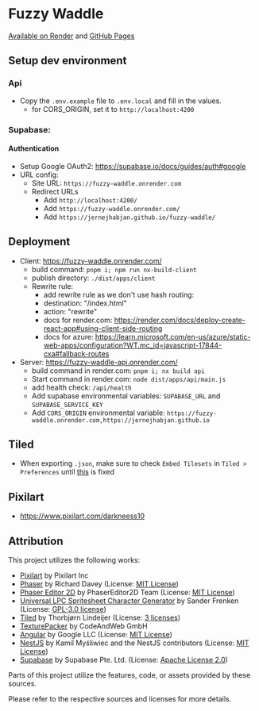 # Fuzzy Waddle

[Available on Render](https://fuzzy-waddle.onrender.com/)
and [GitHub Pages](https://jernejhabjan.github.io/fuzzy-waddle/)

## Setup dev environment

### Api

- Copy the `.env.example` file to `.env.local` and fill in the values.
  - for CORS_ORIGIN, set it to `http://localhost:4200`

### Supabase:

#### Authentication

- Setup Google OAuth2: https://supabase.io/docs/guides/auth#google
- URL config:
  - Site URL: `https://fuzzy-waddle.onrender.com`
  - Redirect URLs
    - Add `http://localhost:4200/`
    - Add `https://fuzzy-waddle.onrender.com/`
    - Add `https://jernejhabjan.github.io/fuzzy-waddle/`

## Deployment

- Client: https://fuzzy-waddle.onrender.com/
  - build command: `pnpm i; npm run nx-build-client`
  - publish directory: `./dist/apps/client`
  - Rewrite rule:
    - add rewrite rule as we don't use hash routing:
    - destination: "/index.html"
    - action: "rewrite"
    - docs for render.com: https://render.com/docs/deploy-create-react-app#using-client-side-routing
    - docs for
      azure: https://learn.microsoft.com/en-us/azure/static-web-apps/configuration?WT.mc_id=javascript-17844-cxa#fallback-routes
- Server: https://fuzzy-waddle-api.onrender.com/
  - build command in render.com: `pnpm i; nx build api`
  - Start command in render.com: `node dist/apps/api/main.js`
  - add health check: `/api/health`
  - Add supabase environmental variables: `SUPABASE_URL` and `SUPABASE_SERVICE_KEY`
  - Add `CORS_ORIGIN` environmental
    variable: `https://fuzzy-waddle.onrender.com,https://jernejhabjan.github.io`

## Tiled

- When exporting `.json`, make sure to check `Embed Tilesets` in `Tiled > Preferences`
  until [this](https://github.com/JernejHabjan/fuzzy-waddle/issues/60) is fixed

## Pixilart

- https://www.pixilart.com/darkneess10

## Attribution

This project utilizes the following works:

- [Pixilart](https://www.pixilart.com/) by Pixilart Inc
- [Phaser](https://github.com/photonstorm/phaser) by Richard Davey (License: [MIT License](https://github.com/photonstorm/phaser/blob/master/LICENSE.md))
- [Phaser Editor 2D](https://github.com/PhaserEditor2D/PhaserEditor2D-v3) by PhaserEditor2D Team (License: [MIT License](https://github.com/PhaserEditor2D/PhaserEditor2D-v3/blob/master/LICENSE))
- [Universal LPC Spritesheet Character Generator](https://github.com/sanderfrenken/Universal-LPC-Spritesheet-Character-Generator) by Sander Frenken (License: [GPL-3.0 license](https://github.com/sanderfrenken/Universal-LPC-Spritesheet-Character-Generator/blob/master/LICENSE))
- [Tiled](https://github.com/mapeditor/tiled) by Thorbjørn Lindeijer (License: [3 licenses](https://github.com/mapeditor/tiled))
- [TexturePacker](https://www.codeandweb.com/texturepacker) by CodeAndWeb GmbH
- [Angular](https://angular.io/) by Google LLC (License: [MIT License](https://github.com/angular/angular/blob/master/LICENSE))
- [NestJS](https://nestjs.com/) by Kamil Myśliwiec and the NestJS contributors (License: [MIT License](https://github.com/nestjs/nest/blob/master/LICENSE))
- [Supabase](https://supabase.io/) by Supabase Pte. Ltd. (License: [Apache License 2.0](https://github.com/supabase/supabase/blob/master/LICENSE))

Parts of this project utilize the features, code, or assets provided by these sources.

Please refer to the respective sources and licenses for more details.
